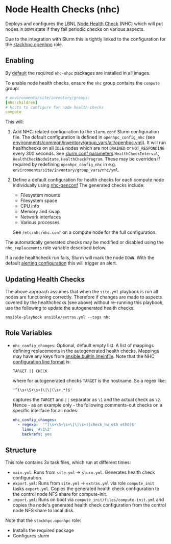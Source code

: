 # Node Health Checks (nhc)

Deploys and configures the LBNL [Node Health Check](https://github.com/mej/nhc)
(NHC) which will put nodes in `DOWN` state if they fail periodic checks on
various aspects.

Due to the integration with Slurm this is tightly linked to the configuration
for the [stackhpc.openhpc](../stackhpc.openhpc/README.md) role.

## Enabling

By [default](../../../environments/common/inventory/group_vars/all/openhpc.yml)
the required `nhc-ohpc` packages are installed in all images.

To enable node health checks, ensure the `nhc` group contains the `compute` group:

```yaml
# environments/site/inventory/groups:
[nhc:children]
# Hosts to configure for node health checks
compute
```

This will:
1. Add NHC-related configuration to the `slurm.conf` Slurm configuration file.
The default configuration is defined in `openhpc_config_nhc`
(see [environments/common/inventory/group_vars/all/openhpc.yml](../../../environments/common/inventory/group_vars/all/openhpc.yml)).
It will run healthchecks on all `IDLE` nodes which are not `DRAINED` or `NOT_RESPONDING`
every 300 seconds. See [slurm.conf parameters](https://slurm.schedmd.com/slurm.conf.html)
`HealthCheckInterval`, `HealthCheckNodeState`, `HealthCheckProgram`. These may
be overriden if required by redefining `openhpc_config_nhc` in e.g.
`environments/site/inventory/group_vars/nhc/yml`.

2. Define a default configuration for health checks for each compute node
individually using [nhc-genconf](https://github.com/mej/nhc?tab=readme-ov-file#config-file-auto-generation)
The generated checks include:
    - Filesystem mounts
    - Filesystem space
    - CPU info
    - Memory and swap
    - Network interfaces
    - Various processes

    See `/etc/nhc/nhc.conf` on a compute node for the full configuration.

The automatically generated checks may be modified or disabled using the
`nhc_replacements` role variable described below.

If a node healthcheck run fails, Slurm will mark the node `DOWN`. With the
default [alerting configuration](../../../docs/alerting.md) this will trigger
an alert.

## Updating Health Checks

The above approach assumes that when the `site.yml` playbook is run all nodes
are functioning correctly. Therefore if changes are made to aspects covered by
the healthchecks (see above) without re-running this playbook, use the following
to update the autogenerated health checks:

  ```shell
  ansible-playbook ansible/extras.yml --tags nhc
  ```

## Role Variables

- `nhc_config_changes`: Optional, default empty list. A list of mappings
  defining replacements in the autogenerated health checks. Mappings may have
  any keys from [ansible.builtin.lineinfile](https://docs.ansible.com/ansible/latest/collections/ansible/builtin/lineinfile_module.html).
  Note that the NHC [configuration line format](https://github.com/mej/nhc?tab=readme-ov-file#configuration-file-syntax) is:

      TARGET || CHECK

  where for autogenerated checks `TARGET` is the hostname. So a regex like:

      '^(\s+\S+\s+)\|\|(\s+.*)$'

  captures the `TARGET` and `||` separator as `\1` and the actual check as `\2`.
  Hence - as an example only - the following comments-out checks on a
  specific interface for all nodes:

  ```yaml
  nhc_config_changes:
    - regexp:  '^(\s+\S+\s+\|\|\s+)(check_hw_eth eth0)$'
      line: '#\1\2'
      backrefs: yes
  ```

## Structure

This role contains 3x task files, which run at different times:
- `main.yml`: Runs from `site.yml` -> `slurm.yml`. Generates health check
  configuration.
- `export.yml`: Runs from `site.yml` -> `extras.yml` via role `compute_init`
  tasks `export.yml`. Copies the generated health check configuration to the
  control node NFS share for compute-init. 
- `import.yml`: Runs on boot via `compute_init/files/compute-init.yml` and
  copies the node's generated health check configuration from the control node
  NFS share to local disk.

Note that the `stackhpc.openhpc` role:
- Installs the required package
- Configures slurm
